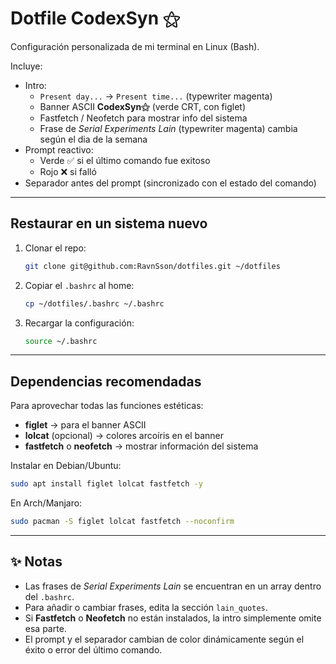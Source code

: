 # Dotfile CodexSyn ⚝

Configuración personalizada de mi terminal en Linux (Bash).

Incluye:

- Intro:  
  - `Present day...` → `Present time...` (typewriter magenta)  
  - Banner ASCII **CodexSyn⚝** (verde CRT, con figlet)  
  - Fastfetch / Neofetch para mostrar info del sistema  
  - Frase de *Serial Experiments Lain* (typewriter magenta) cambia según el dia de la semana
- Prompt reactivo:  
  - Verde ✅ si el último comando fue exitoso  
  - Rojo ❌ si falló  
- Separador antes del prompt (sincronizado con el estado del comando)

---

## Restaurar en un sistema nuevo

1. Clonar el repo:
   ```bash
   git clone git@github.com:RavnSson/dotfiles.git ~/dotfiles
   ```

2. Copiar el `.bashrc` al home:
   ```bash
   cp ~/dotfiles/.bashrc ~/.bashrc
   ```

3. Recargar la configuración:
   ```bash
   source ~/.bashrc
   ```

---

## Dependencias recomendadas

Para aprovechar todas las funciones estéticas:

- **figlet** → para el banner ASCII  
- **lolcat** (opcional) → colores arcoíris en el banner  
- **fastfetch** o **neofetch** → mostrar información del sistema  

Instalar en Debian/Ubuntu:
```bash
sudo apt install figlet lolcat fastfetch -y
```

En Arch/Manjaro:
```bash
sudo pacman -S figlet lolcat fastfetch --noconfirm
```

---

## ✨ Notas

- Las frases de *Serial Experiments Lain* se encuentran en un array dentro del `.bashrc`.  
- Para añadir o cambiar frases, edita la sección `lain_quotes`.  
- Si **Fastfetch** o **Neofetch** no están instalados, la intro simplemente omite esa parte.  
- El prompt y el separador cambian de color dinámicamente según el éxito o error del último comando.  
